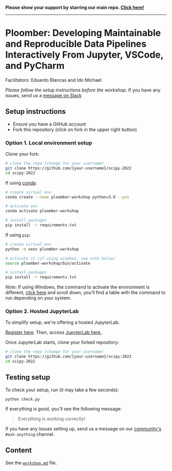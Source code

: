 **Please show your support by starring our main repo. [Click here!](https://github.com/ploomber/ploomber)**

---

# Ploomber: Developing Maintainable and Reproducible Data Pipelines Interactively From Jupyter, VSCode, and PyCharm

Facilitators: Eduardo Blancas and Ido Michael

*Please follow the setup instructions before the workshop*. If you have any issues, send us a [message on Slack](https://ploomber.io/community)


## Setup instructions

* Ensure you have a GitHub account
* Fork this repository (click on fork in the upper right button)

### Option 1. Local environment setup

Clone your fork:

```sh
# clone the repo (change for your username)
git clone https://github.com/{your-username}/scipy-2022
cd scipy-2022
```

If using [conda](https://www.google.com/search?q=miniconda):

```sh
# create virtual env
conda create --name ploomber-workshop python=3.9 --yes

# activate env
conda activate ploomber-workshop

# install packages
pip install -r requirements.txt
```

If using `pip`:

```sh
# create virtual env
python -m venv ploomber-workshop

# activate it (if using windows, see note below)
source ploomber-workshop/bin/activate

# install packages
pip install -r requirements.txt
```

*Note:* If using Windows, the command to activate the environment is different, [click here](https://docs.python.org/3/library/venv.html) and scroll down, you'll find a table with the command to run depending on your system.


### Option 2. Hosted JupyterLab

To simplify setup, we're offering a hosted JupyterLab.

[Register here](https://docs.ploomber.io/en/latest/cloud/api-key.html). Then, access [JupyterLab here.](https://docs.ploomber.io/en/latest/cloud/guide.html#hosted-jupyterlab)


Once JupyterLab starts, clone your forked repository:

```sh
# clone the repo (change for your username)
git clone https://github.com/{your-username}/scipy-2022
cd scipy-2022
```

## Testing setup

To check your setup, run (it may take a few seconds):

```
python check.py
```

If everything is good, you'll see the following message:

> Everything is working correctly!

If you have any issues setting up, send us a message on our [community's](https://ploomber.io/community) `#ask-anything` channel.

## Content

See the [`workshop.md`](workshop.md) file.
